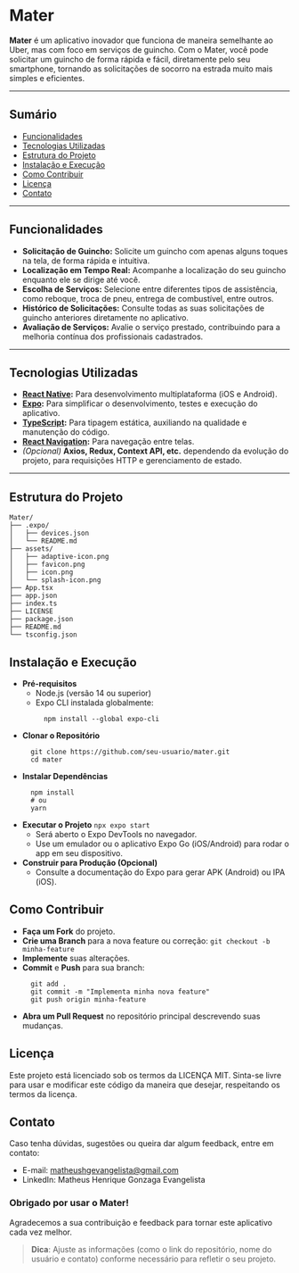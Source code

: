 # Mater

**Mater** é um aplicativo inovador que funciona de maneira semelhante ao Uber, mas com foco em serviços de guincho. Com o Mater, você pode solicitar um guincho de forma rápida e fácil, diretamente pelo seu smartphone, tornando as solicitações de socorro na estrada muito mais simples e eficientes.

---

## Sumário

- [Funcionalidades](#funcionalidades)
- [Tecnologias Utilizadas](#tecnologias-utilizadas)
- [Estrutura do Projeto](#estrutura-do-projeto)
- [Instalação e Execução](#instalação-e-execução)
- [Como Contribuir](#como-contribuir)
- [Licença](#licença)
- [Contato](#contato)

---

## Funcionalidades

- **Solicitação de Guincho:** Solicite um guincho com apenas alguns toques na tela, de forma rápida e intuitiva.  
- **Localização em Tempo Real:** Acompanhe a localização do seu guincho enquanto ele se dirige até você.  
- **Escolha de Serviços:** Selecione entre diferentes tipos de assistência, como reboque, troca de pneu, entrega de combustível, entre outros.  
- **Histórico de Solicitações:** Consulte todas as suas solicitações de guincho anteriores diretamente no aplicativo.  
- **Avaliação de Serviços:** Avalie o serviço prestado, contribuindo para a melhoria contínua dos profissionais cadastrados.

---

## Tecnologias Utilizadas

- **[React Native](https://reactnative.dev/):** Para desenvolvimento multiplataforma (iOS e Android).  
- **[Expo](https://expo.dev/):** Para simplificar o desenvolvimento, testes e execução do aplicativo.  
- **[TypeScript](https://www.typescriptlang.org/):** Para tipagem estática, auxiliando na qualidade e manutenção do código.  
- **[React Navigation](https://reactnavigation.org/):** Para navegação entre telas.  
- *(Opcional)* **Axios, Redux, Context API, etc.** dependendo da evolução do projeto, para requisições HTTP e gerenciamento de estado.

---

## Estrutura do Projeto

```plaintext
Mater/
├── .expo/
│   ├── devices.json
│   └── README.md
├── assets/
│   ├── adaptive-icon.png
│   ├── favicon.png
│   ├── icon.png
│   └── splash-icon.png
├── App.tsx
├── app.json
├── index.ts
├── LICENSE
├── package.json
├── README.md
└── tsconfig.json
```

## Instalação e Execução
- **Pré-requisitos**
  - Node.js (versão 14 ou superior)
  - Expo CLI instalada globalmente:
    ```
      npm install --global expo-cli
    ```
- **Clonar o Repositório**
  ```
    git clone https://github.com/seu-usuario/mater.git
    cd mater
  ```
- **Instalar Dependências**
  ```
    npm install
    # ou
    yarn
  ```
- **Executar o Projeto**
  ```npx expo start```
  - Será aberto o Expo DevTools no navegador.
  - Use um emulador ou o aplicativo Expo Go (iOS/Android) para rodar o app em seu dispositivo.
- **Construir para Produção (Opcional)**
  - Consulte a documentação do Expo para gerar APK (Android) ou IPA (iOS).

## Como Contribuir
- **Faça um Fork** do projeto.
- **Crie uma Branch** para a nova feature ou correção:
  ```git checkout -b minha-feature```
- **Implemente** suas alterações.
- **Commit** e **Push** para sua branch:
  ```
    git add .
    git commit -m "Implementa minha nova feature"
    git push origin minha-feature
  ```
- **Abra um Pull Request** no repositório principal descrevendo suas mudanças.

## Licença
Este projeto está licenciado sob os termos da LICENÇA MIT. Sinta-se livre para usar e modificar este código da maneira que desejar, respeitando os termos da licença.

## Contato
Caso tenha dúvidas, sugestões ou queira dar algum feedback, entre em contato:

- E-mail: matheushgevangelista@gmail.com
- LinkedIn: Matheus Henrique Gonzaga Evangelista

### Obrigado por usar o Mater!
Agradecemos a sua contribuição e feedback para tornar este aplicativo cada vez melhor.


> **Dica**: Ajuste as informações (como o link do repositório, nome do usuário e contato) conforme necessário para refletir o seu projeto.
